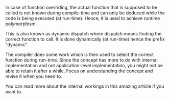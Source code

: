 In case of function overriding, the actual function that is supposed to be called is not known during compile-time and can only be deduced while the code is being executed (at run-time). Hence, it is used to achieve runtime polymorphism.

This is also known as dynamic dispatch where dispatch means finding the correct function to call. It is done dynamically (at run-time) hence the prefix "dynamic".

The compiler does some work which is then used to select the correct function during run-time. Since the concept has more to do with internal implementation and not application-level implementation, you might not be able to retain it after a while. Focus on understanding the concept and revise it when you need to.

You can read more about the internal workings in this amazing article if you want to.
